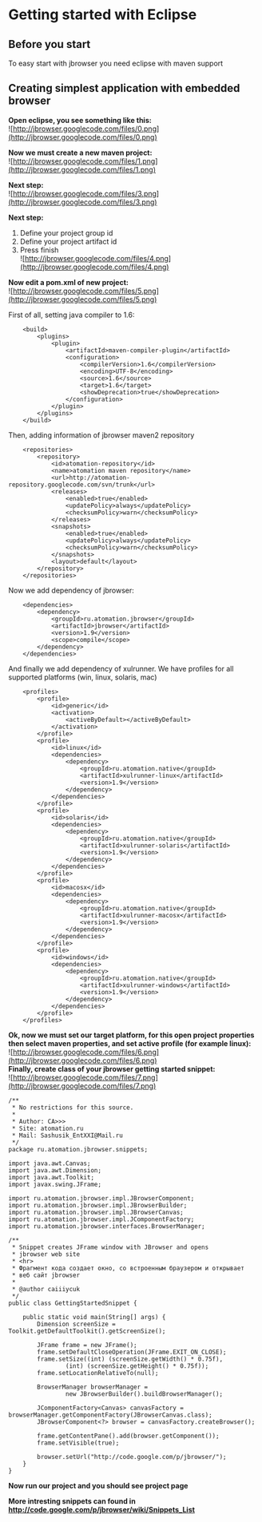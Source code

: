# Getting started with Eclipse

## Before you start
To easy start with jbrowser you need eclipse with maven support


## Creating simplest application with embedded browser

**Open eclipse, you see something like this:** <br />
![http://jbrowser.googlecode.com/files/0.png](http://jbrowser.googlecode.com/files/0.png)<br />

**Now we must create a new maven project:** <br />
![http://jbrowser.googlecode.com/files/1.png](http://jbrowser.googlecode.com/files/1.png)<br />

**Next step:** <br />
![http://jbrowser.googlecode.com/files/3.png](http://jbrowser.googlecode.com/files/3.png)<br />

**Next step:** <br />
1. Define your project group id <br />
2. Define your project artifact id <br />
3. Press finish <br />
![http://jbrowser.googlecode.com/files/4.png](http://jbrowser.googlecode.com/files/4.png)<br />

**Now edit a pom.xml of new project:**<br />
![http://jbrowser.googlecode.com/files/5.png](http://jbrowser.googlecode.com/files/5.png)<br />

First of all, setting java compiler to 1.6:
```
	<build>
		<plugins>
			<plugin>
				<artifactId>maven-compiler-plugin</artifactId>
				<configuration>
					<compilerVersion>1.6</compilerVersion>
					<encoding>UTF-8</encoding>
					<source>1.6</source>
					<target>1.6</target>
					<showDeprecation>true</showDeprecation>
				</configuration>
			</plugin>
		</plugins>
	</build>
```

Then, adding information of jbrowser maven2 repository
```
	<repositories>
		<repository>
			<id>atomation-repository</id>
			<name>atomation maven repository</name>
			<url>http://atomation-repository.googlecode.com/svn/trunk</url>
			<releases>
				<enabled>true</enabled>
				<updatePolicy>always</updatePolicy>
				<checksumPolicy>warn</checksumPolicy>
			</releases>
			<snapshots>
				<enabled>true</enabled>
				<updatePolicy>always</updatePolicy>
				<checksumPolicy>warn</checksumPolicy>
			</snapshots>
			<layout>default</layout>
		</repository>
	</repositories>
```

Now we add dependency of jbrowser:
```
	<dependencies>
		<dependency>
			<groupId>ru.atomation.jbrowser</groupId>
			<artifactId>jbrowser</artifactId>
			<version>1.9</version>
			<scope>compile</scope>
		</dependency>
	</dependencies>
```

And finally we add dependency of xulrunner. We have profiles for all supported platforms (win, linux, solaris, mac) <br />
```
	<profiles>
		<profile>
			<id>generic</id>
			<activation>
				<activeByDefault></activeByDefault>
			</activation>
		</profile>
		<profile>
			<id>linux</id>
			<dependencies>
				<dependency>
					<groupId>ru.atomation.native</groupId>
					<artifactId>xulrunner-linux</artifactId>
					<version>1.9</version>
				</dependency>
			</dependencies>
		</profile>
		<profile>
			<id>solaris</id>
			<dependencies>
				<dependency>
					<groupId>ru.atomation.native</groupId>
					<artifactId>xulrunner-solaris</artifactId>
					<version>1.9</version>
				</dependency>
			</dependencies>
		</profile>
		<profile>
			<id>macosx</id>
			<dependencies>
				<dependency>
					<groupId>ru.atomation.native</groupId>
					<artifactId>xulrunner-macosx</artifactId>
					<version>1.9</version>
				</dependency>
			</dependencies>
		</profile>
		<profile>
			<id>windows</id>
			<dependencies>
				<dependency>
					<groupId>ru.atomation.native</groupId>
					<artifactId>xulrunner-windows</artifactId>
					<version>1.9</version>
				</dependency>
			</dependencies>
		</profile>
	</profiles>
```

**Ok, now we must set our target platform, for this open project properties then select maven properties, and set active profile (for example linux):** <br />
![http://jbrowser.googlecode.com/files/6.png](http://jbrowser.googlecode.com/files/6.png)<br />
**Finally, create class of your jbrowser getting started snippet:**<br />
![http://jbrowser.googlecode.com/files/7.png](http://jbrowser.googlecode.com/files/7.png)<br />
```
/**
 * No restrictions for this source.
 *
 * Author: CA>>>
 * Site: atomation.ru
 * Mail: Sashusik_EntXXI@Mail.ru
 */
package ru.atomation.jbrowser.snippets;

import java.awt.Canvas;
import java.awt.Dimension;
import java.awt.Toolkit;
import javax.swing.JFrame;

import ru.atomation.jbrowser.impl.JBrowserComponent;
import ru.atomation.jbrowser.impl.JBrowserBuilder;
import ru.atomation.jbrowser.impl.JBrowserCanvas;
import ru.atomation.jbrowser.impl.JComponentFactory;
import ru.atomation.jbrowser.interfaces.BrowserManager;

/**
 * Snippet creates JFrame window with JBrowser and opens
 * jbrowser web site
 * <hr>
 * Фрагмент кода создает окно, со встроенным браузером и открывает
 * веб сайт jbrowser
 * 
 * @author caiiiycuk
 */
public class GettingStartedSnippet {

    public static void main(String[] args) {
        Dimension screenSize = Toolkit.getDefaultToolkit().getScreenSize();

        JFrame frame = new JFrame();
        frame.setDefaultCloseOperation(JFrame.EXIT_ON_CLOSE);
        frame.setSize((int) (screenSize.getWidth() * 0.75f),
                (int) (screenSize.getHeight() * 0.75f));
        frame.setLocationRelativeTo(null);

        BrowserManager browserManager =
                new JBrowserBuilder().buildBrowserManager();

        JComponentFactory<Canvas> canvasFactory = browserManager.getComponentFactory(JBrowserCanvas.class);
        JBrowserComponent<?> browser = canvasFactory.createBrowser();
        
        frame.getContentPane().add(browser.getComponent());
        frame.setVisible(true);

        browser.setUrl("http://code.google.com/p/jbrowser/");
    }
}
```

**Now run our project and you should see project page**

**More intresting snippets can found in  http://code.google.com/p/jbrowser/wiki/Snippets_List**
